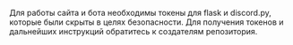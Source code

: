 Для работы сайта и бота необходимы токены для flask и discord.py, которые были скрыты в целях безопасности. Для получения токенов и дальнейших инструкций обратитесь к создателям репозитория.